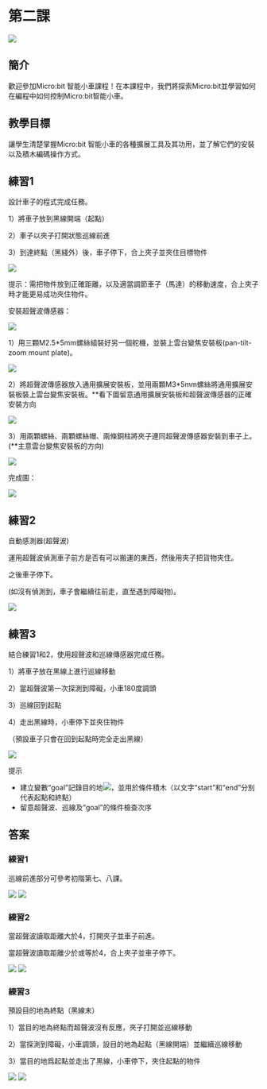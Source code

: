 # 第二課
![](pic/2/2_1.png)

## 簡介 
<P>
歡迎參加Micro:bit 智能小車課程！在本課程中，我們將探索Micro:bit並學習如何在編程中如何控制Micro:bit智能小車。
<P>

## 教學目標
<P>
讓學生清楚掌握Micro:bit 智能小車的各種擴展工具及其功用，並了解它們的安裝以及積木編碼操作方式。
<P>

## 練習1
<P>
設計車子的程式完成任務。
<P>
<P>
1）將車子放到黑線開端（起點）
<P>
<P>
2）車子以夾子打開狀態巡線前進
<P>
<P>
3）到達終點（黑綫外）後，車子停下，合上夾子並夾住目標物件<P>
<P>

![](pic/2/2_2.png)
<P>
提示：需把物件放到正確距離，以及適當調節車子（馬達）的移動速度，合上夾子時才能更易成功夾住物件。
<P>
<P>
安裝超聲波傳感器：
<P>

![](pic/2/2_3.png)
<P>
1）用三顆M2.5*5mm螺絲組裝好另一個舵機，並裝上雲台變焦安裝板(pan-tilt-zoom mount plate)。
<P>

![](pic/2/2_4.png)
<P>
2）將超聲波傳感器放入通用擴展安裝板，並用兩顆M3*5mm螺絲將通用擴展安裝板裝上雲台變焦安裝板。**看下圖留意通用擴展安裝板和超聲波傳感器的正確安裝方向
<P>

![](pic/2/2_5.png)
<P>
3）用兩顆螺絲、兩顆螺絲帽、兩條銅柱將夾子連同超聲波傳感器安裝到車子上。(**主意雲台變焦安裝板的方向)
<P>

![](pic/2/2_6.png)
<P>
完成圖：
<P>

![](pic/2/2_7.png)

## 練習2
<P>
自動感測器(超聲波)
<P>
<P>
運用超聲波偵測車子前方是否有可以搬運的東西，然後用夾子把貨物夾住。
<P>
<P>
之後車子停下。
<P>
<P>
(如沒有偵測到，車子會繼續往前走，直至遇到障礙物)。
<P>

![](pic/2/2_8.png)

## 練習3
<P>
結合練習1和2，使用超聲波和巡線傳感器完成任務。
<P>
<P>
1）將車子放在黑線上進行巡線移動
<P>
<P>
2）當超聲波第一次探測到障礙，小車180度調頭
<P>
<P>
3）巡線回到起點
<P>
<P>
4）走出黑線時，小車停下並夾住物件
<P>
<P>
（預設車子只會在回到起點時完全走出黑線）
<P>

![](pic/2/2_9.png)
<P>
提示
<P>

+ 建立變數“goal”記錄目的地<img src="pic/2/2_10.png">，並用於條件積木（以文字“start”和“end”分別代表起點和終點）
+ 留意超聲波、巡線及“goal”的條件檢查次序

## 答案
### 練習1
<P>
巡線前進部分可參考初階第七、八課。
<P>

![](pic/2/2_11.png)
![](pic/2/2_12.png)

### 練習2
<P>
當超聲波讀取距離大於4，打開夾子並車子前進。
<P>
<P>
當超聲波讀取距離少於或等於4，合上夾子並車子停下。
<P>

![](pic/2/2_13.png)
![](pic/2/2_14.png)

### 練習3
<P>
預設目的地為終點（黑線末）
<P>
<P>
1）當目的地為終點而超聲波沒有反應，夾子打開並巡線移動
<P>
<P>
2）當探測到障礙，小車調頭，設目的地為起點（黑線開端）並繼續巡線移動
<P>
<P>
3）當目的地爲起點並走出了黑線，小車停下，夾住起點的物件
<P>

![](pic/2/2_15.png)
![](pic/2/2_16.png)
